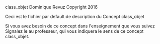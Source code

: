 class_objet
Dominique Revuz Copyright 2016

Ceci est le fichier par default de description du Concept class_objet

Si vous avez besoin de ce concept dans l'enseignement que vous suivez
 Signalez le au professeur, qui vous indiquera le sens de ce concept class_objet.
